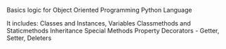 Basics logic for Object Oriented Programming 
Python Language

It includes: 
  Classes and Instances, Variables 
  Classmethods and Staticmethods 
  Inheritance 
  Special Methods 
  Property Decorators - Getter, Setter, Deleters
